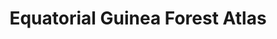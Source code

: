 ---
title: 'Equatorial Guinea Forest Atlas'
slug: 'equatorial-guinea-forest-atlas'
thumbnail: '/assets/images/gallery/'
published: true
categories: [gallery]
description: 'View an interactive map with land-use data for Equatorial Guinea.'
href: 'http://gnq.forest-atlas.org'
href_target: '_blank'
href_text: 'Launch App'
href_class: 'btn green medium mobile-friendly'
source: 'World Resources Institute and Ministry of Agriculture and Forestry of Equatorial Guinea'
filters: 'africa, data, global-forest-watch, maps, map-builder'
map_builder: true
---
